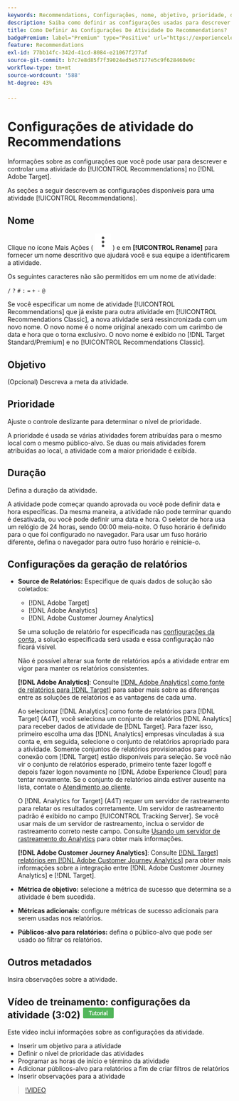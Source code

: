 ```yaml
---
keywords: Recommendations, Configurações, nome, objetivo, prioridade, duração, configurações de relatórios, outros metadados
description: Saiba como definir as configurações usadas para descrever e controlar uma atividade do Recommendations no Adobe Target.
title: Como Definir As Configurações De Atividade Do Recommendations?
badgePremium: label="Premium" type="Positive" url="https://experienceleague.adobe.com/docs/target/using/introduction/intro.html?lang=en#premium newtab=true" tooltip="Consulte o que está incluído no Target Premium."
feature: Recommendations
exl-id: 77bb14fc-342d-41cd-8084-e21067f277af
source-git-commit: b7c7e8d85f7f39024ed5e57177e5c9f628460e9c
workflow-type: tm+mt
source-wordcount: '588'
ht-degree: 43%

---
```


# Configurações de atividade do Recommendations

Informações sobre as configurações que você pode usar para descrever e controlar uma atividade do [!UICONTROL Recommendations] no [!DNL Adobe Target].

As seções a seguir descrevem as configurações disponíveis para uma atividade [!UICONTROL Recommendations].

## Nome

Clique no ícone Mais Ações ( ![Ícone Mais Ações](/help/main/assets/icons/MoreSmallListVert.svg) ) e em **[!UICONTROL Rename]** para fornecer um nome descritivo que ajudará você e sua equipe a identificarem a atividade.

Os seguintes caracteres não são permitidos em um nome de atividade:

`/`
`?`
`#`
`:`
`=`
`+`
`-`
`@`

Se você especificar um nome de atividade [!UICONTROL Recommendations] que já existe para outra atividade em [!UICONTROL Recommendations Classic], a nova atividade será ressincronizada com um novo nome. O novo nome é o nome original anexado com um carimbo de data e hora que o torna exclusivo. O novo nome é exibido no [!DNL Target Standard/Premium] e no [!UICONTROL Recommendations Classic].

## Objetivo

(Opcional) Descreva a meta da atividade.

## Prioridade

Ajuste o controle deslizante para determinar o nível de prioridade.

A prioridade é usada se várias atividades forem atribuídas para o mesmo local com o mesmo público-alvo. Se duas ou mais atividades forem atribuídas ao local, a atividade com a maior prioridade é exibida.

## Duração

Defina a duração da atividade.

A atividade pode começar quando aprovada ou você pode definir data e hora específicas. Da mesma maneira, a atividade não pode terminar quando é desativada, ou você pode definir uma data e hora. O seletor de hora usa um relógio de 24 horas, sendo 00:00 meia-noite. O fuso horário é definido para o que foi configurado no navegador. Para usar um fuso horário diferente, defina o navegador para outro fuso horário e reinicie-o.

## Configurações da geração de relatórios

* **Source de Relatórios:** Especifique de quais dados de solução são coletados:

   * [!DNL Adobe Target]
   * [!DNL Adobe Analytics]
   * [!DNL Adobe Customer Journey Analytics]

  Se uma solução de relatório for especificada nas [configurações da conta](/help/main/administrating-target/reporting.md), a solução especificada será usada e essa configuração não ficará visível.

  Não é possível alterar sua fonte de relatórios após a atividade entrar em vigor para manter os relatórios consistentes.

  **[!DNL Adobe Analytics]**: Consulte [[!DNL Adobe Analytics] como fonte de relatórios para [!DNL Target]](/help/main/c-integrating-target-with-mac/a4t/a4t.md) para saber mais sobre as diferenças entre as soluções de relatórios e as vantagens de cada uma.

  Ao selecionar [!DNL Analytics] como fonte de relatórios para [!DNL Target] (A4T), você seleciona um conjunto de relatórios [!DNL Analytics] para receber dados de atividade de [!DNL Target]. Para fazer isso, primeiro escolha uma das [!DNL Analytics] empresas vinculadas à sua conta e, em seguida, selecione o conjunto de relatórios apropriado para a atividade. Somente conjuntos de relatórios provisionados para conexão com [!DNL Target] estão disponíveis para seleção. Se você não vir o conjunto de relatórios esperado, primeiro tente fazer logoff e depois fazer logon novamente no [!DNL Adobe Experience Cloud] para tentar novamente. Se o conjunto de relatórios ainda estiver ausente na lista, contate o [Atendimento ao cliente](/help/main/cmp-resources-and-contact-information.md#reference_ACA3391A00EF467B87930A450050077C).

  O [!DNL Analytics for Target] (A4T) requer um servidor de rastreamento para relatar os resultados corretamente. Um servidor de rastreamento padrão é exibido no campo [!UICONTROL Tracking Server]. Se você usar mais de um servidor de rastreamento, inclua o servidor de rastreamento correto neste campo. Consulte [Usando um servidor de rastreamento do Analytics](/help/main/c-integrating-target-with-mac/a4t/analytics-tracking-server.md#task_72077BA7E93C4A65A715A18F32228823) para obter mais informações.

  **[!DNL Adobe Customer Journey Analytics]**: Consulte [[!DNL Target] relatórios em [!DNL Adobe Customer Journey Analytics]](/help/main/c-integrating-target-with-mac/cja/target-reporting-in-cja.md) para obter mais informações sobre a integração entre [!DNL Adobe Customer Journey Analytics] e [!DNL Target].

* **Métrica de objetivo:** selecione a métrica de sucesso que determina se a atividade é bem sucedida.
* **Métricas adicionais:** configure métricas de sucesso adicionais para serem usadas nos relatórios.
* **Públicos-alvo para relatórios:** defina o público-alvo que pode ser usado ao filtrar os relatórios.

## Outros metadados

Insira observações sobre a atividade.

## Vídeo de treinamento: configurações da atividade (3:02) ![Selo do tutorial](/help/main/assets/tutorial.png)

Este vídeo inclui informações sobre as configurações da atividade.

* Inserir um objetivo para a atividade
* Definir o nível de prioridade das atividades
* Programar as horas de início e término da atividade
* Adicionar públicos-alvo para relatórios a fim de criar filtros de relatórios
* Inserir observações para a atividade

>[!VIDEO](https://video.tv.adobe.com/v/17381)
